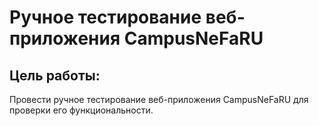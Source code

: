 # Ручное тестирование веб-приложения CampusNeFaRU

## Цель работы: 
Провести ручное тестирование веб-приложения CampusNeFaRU для проверки его функциональности.

